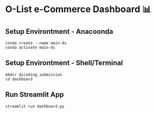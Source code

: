 # O-List e-Commerce Dashboard :bar_chart:
## Setup Environtment - Anacoonda
```
conda create --name main-ds 
conda activate main-ds
```

## Setup Environtment - Shell/Terminal
```
mkdir dicoding_submission
cd dashboard
```
## Run Streamlit App
```
streamlit run dashboard.py
```

